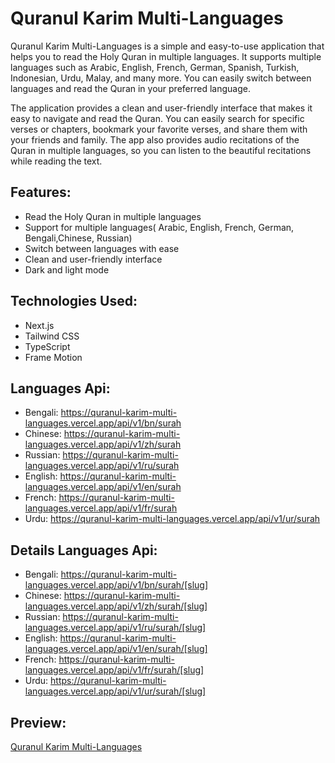 # Quranul Karim Multi-Languages

Quranul Karim Multi-Languages is a simple and easy-to-use application that helps you to read the Holy Quran in multiple languages. It supports multiple languages such as Arabic, English, French, German, Spanish, Turkish, Indonesian, Urdu, Malay, and many more. You can easily switch between languages and read the Quran in your preferred language.

The application provides a clean and user-friendly interface that makes it easy to navigate and read the Quran. You can easily search for specific verses or chapters, bookmark your favorite verses, and share them with your friends and family. The app also provides audio recitations of the Quran in multiple languages, so you can listen to the beautiful recitations while reading the text.

## Features:

- Read the Holy Quran in multiple languages
- Support for multiple languages( Arabic, English, French, German, Bengali,Chinese, Russian)
- Switch between languages with ease
- Clean and user-friendly interface
- Dark and light mode

## Technologies Used:

- Next.js
- Tailwind CSS
- TypeScript
- Frame Motion

## Languages Api:

- Bengali: https://quranul-karim-multi-languages.vercel.app/api/v1/bn/surah
- Chinese: https://quranul-karim-multi-languages.vercel.app/api/v1/zh/surah
- Russian: https://quranul-karim-multi-languages.vercel.app/api/v1/ru/surah
- English: https://quranul-karim-multi-languages.vercel.app/api/v1/en/surah
- French: https://quranul-karim-multi-languages.vercel.app/api/v1/fr/surah
- Urdu: https://quranul-karim-multi-languages.vercel.app/api/v1/ur/surah

## Details Languages Api:

- Bengali: https://quranul-karim-multi-languages.vercel.app/api/v1/bn/surah/[slug]
- Chinese: https://quranul-karim-multi-languages.vercel.app/api/v1/zh/surah/[slug]
- Russian: https://quranul-karim-multi-languages.vercel.app/api/v1/ru/surah/[slug]
- English: https://quranul-karim-multi-languages.vercel.app/api/v1/en/surah/[slug]
- French: https://quranul-karim-multi-languages.vercel.app/api/v1/fr/surah/[slug]
- Urdu: https://quranul-karim-multi-languages.vercel.app/api/v1/ur/surah/[slug]

## Preview:

[Quranul Karim Multi-Languages](https://quranul-karim-multi-languages.vercel.app)
